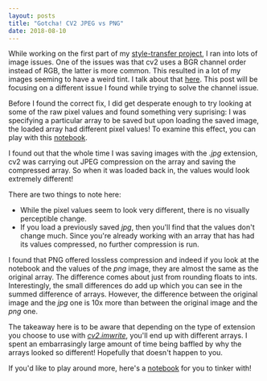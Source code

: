```yaml
---
layout: posts
title: "Gotcha! CV2 JPEG vs PNG"
date: 2018-08-10
---
```


While working on the first part of my [style-transfer project](/blog/2018/07/30/content-reconstruction), I ran into lots of image issues. 
One of the issues was that cv2 uses a BGR channel order instead of RGB, the latter is more common. This resulted in a lot of my images seeming to have a weird tint. I talk about that [here](/blog/2018/08/10/gotcha-cv2-pyplot-channel-order.html). This post will be focusing on a different issue I found while trying to solve the channel issue. 

Before I found the correct fix, I did get desperate enough to try looking at some of the raw pixel values and found something very suprising: I was specifying a particular array to be saved but upon loading the saved image, the loaded array had different pixel values! 
To examine this effect, you can play with this [notebook](https://github.com/ashwindcruz/style-transfer/blob/master/gotchas/cv2_extension_saving.ipynb).

I found out that the whole time I was saving images with the _.jpg_ extension, cv2 was carrying out JPEG compression on the array and saving the compressed array. So when it was loaded back in, the values would look extremely different! 

There are two things to note here: 
* While the pixel values seem to look very different, there is no visually perceptible change. 
* If you load a previously saved _jpg_, then you'll find that the values don't change much. Since you're already working with an array that has had its values compressed, no further compression is run. 

I found that PNG offered lossless compression and indeed if you look at the notebook and the values of the _png_ image, they are almost the same as the original array. The difference comes about just from rounding floats to ints. 
Interestingly, the small differences do add up which you can see in the summed difference of arrays. However, the difference between the original image and the _jpg_ one is 10x more than between the original image and the _png_ one. 

The takeaway here is to be aware that depending on the type of extension you choose to use with _[cv2.imwrite](https://docs.opencv.org/3.0-beta/modules/imgcodecs/doc/reading_and_writing_images.html#imwrite)_, you'll end up with different arrays. I spent an embarrasingly large amount of time being baffled by why the arrays looked so different! Hopefully that doesn't happen to you. 

If you'd like to play around more, here's a [notebook](https://github.com/ashwindcruz/style-transfer/blob/master/gotchas/cv2_extension_saving.ipynb) for you to tinker with! 